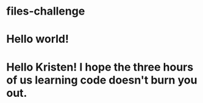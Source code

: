 # files-challenge
# Hello world!
# Hello Kristen! I hope the three hours of us learning code doesn't burn you out.

